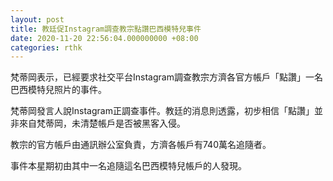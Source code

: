 ```yaml
---
layout: post
title: 教廷促Instagram調查教宗點讚巴西模特兒事件
date: 2020-11-20 22:56:04.000000000 +08:00
categories: rthk
---
```


梵蒂岡表示，已經要求社交平台Instagram調查教宗方濟各官方帳戶「點讚」一名巴西模特兒照片的事件。

梵蒂岡發言人說Instagram正調查事件。教廷的消息則透露，初步相信「點讚」並非來自梵蒂岡，未清楚帳戶是否被黑客入侵。

教宗的官方帳戶由通訊辦公室負責，方濟各帳戶有740萬名追隨者。

事件本星期初由其中一名追隨這名巴西模特兒帳戶的人發現。
